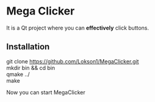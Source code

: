# Mega Clicker

It is a Qt project where you can **effectively** click buttons.

## Installation

git clone https://github.com/Lokson1/MegaClicker.git \
mkdir bin && cd bin \
qmake ../ \
make

Now you can start MegaClicker
